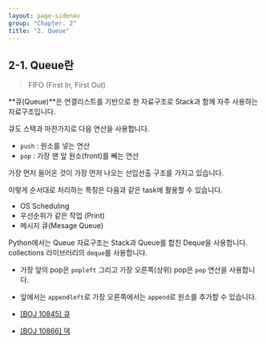 ```yaml
---
layout: page-sidenav
group: "Chapter. 2"
title: "2. Queue"
---
```


## 2-1. Queue란

> FIFO (First In, First Out)

**큐(Queue)**은 연결리스트를 기반으로 한 자료구조로 Stack과 함께 자주 사용하는 자료구조입니다.

큐도 스택과 마찬가지로 다음 연산을 사용합니다.

- `push` : 원소를 넣는 연산
- `pop` : 가장 맨 앞 원소(front)를 빼는 연산

가장 먼저 들어온 것이 가장 먼저 나오는 선입선출 구조를 가지고 있습니다. 

이렇게 순서대로 처리하는 특징은 다음과 같은 task에 활용할 수 있습니다.

- OS Scheduling
- 우선순위가 같은 작업 (Print)
- 메시지 큐(Mesage Queue)

Python에서는 Queue 자료구조는 Stack과 Queue를 합친 Deque을 사용합니다. collections 라이브러리의 `deque`를 사용합니다. 

- 가장 앞의 pop은 `popleft` 그리고 가장 오른쪽(상위) pop은 `pop` 연산을 사용합니다. 
- 앞에서는 `appendleft`로 가장 오른쪽에서는 `append`로 원소를 추가할 수 있습니다.


- [[BOJ 10845] 큐](https://www.acmicpc.net/problem/10845)
- [[BOJ 10866] 덱](https://www.acmicpc.net/problem/10866)